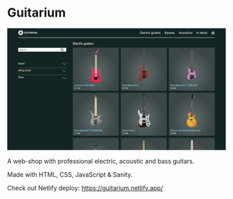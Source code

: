 # Guitarium

![Screenshot of the website](/_app/assets/guitarium_screenshot.png)

A web-shop with professional electric, acoustic and bass guitars.

Made with HTML, CSS, JavaScript & Sanity.

Check out Netlify deploy:
https://guitarium.netlify.app/
